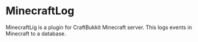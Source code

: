# MinecraftLog

MinecraftLig is a plugin for CraftBukkit Minecraft server. This logs events in Minecraft to a database.
